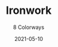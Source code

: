 ---
image_primary: "img/product_main_145_ironwork-main.jpg"
image_secondary: "img/colorway_145_Ironwork-zinc3.jpg"
description: "The%20gates%20of%20the%20Winter%20Palace%20in%20St.%20Petersburg.%20The%20westernmost%20fa%E7ade%20of%20Notre%20Dame%20de%20Paris.%20The%20elegant%2C%20intricate%20patterns%20of%20Paddington%20Station%20in%20West%20London.%20The%20seductive%20balconies%20of%20the%20Ritz%20Hotel%20in%20Paris.%20You%20get%20the%20point%u2026"
tags: 
  - "Textiles"
designer: "Joseph Noble"
href: "https://www.josephnoble.com/collections/ironwork/"
title: "Ironwork"
subtitle: "8 Colorways"
category: "Textiles"
manufacturer: "Joseph Noble"
slug: "/manufacturers/joseph-noble/textiles/joseph-noble-ironwork"
date: "2021-05-10"
---